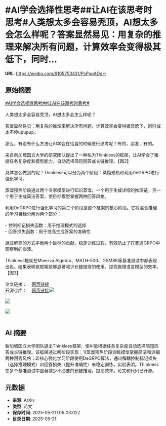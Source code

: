 # #AI学会选择性思考##让AI在该思考时思考#人类想太多会容易秃顶，AI想太多会怎么样呢？答案显然易见：用复杂的推理来解决所有问题，计算效率会变得极其低下，同时...

**URL**: https://weibo.com/6105753431/PsPpoADdH

## 原始摘要

<a href="https://m.weibo.cn/search?containerid=231522type%3D1%26t%3D10%26q%3D%23AI%E5%AD%A6%E4%BC%9A%E9%80%89%E6%8B%A9%E6%80%A7%E6%80%9D%E8%80%83%23&amp;extparam=%23AI%E5%AD%A6%E4%BC%9A%E9%80%89%E6%8B%A9%E6%80%A7%E6%80%9D%E8%80%83%23" data-hide=""><span class="surl-text">#AI学会选择性思考#</span></a><a href="https://m.weibo.cn/search?containerid=231522type%3D1%26t%3D10%26q%3D%23%E8%AE%A9AI%E5%9C%A8%E8%AF%A5%E6%80%9D%E8%80%83%E6%97%B6%E6%80%9D%E8%80%83%23&amp;extparam=%23%E8%AE%A9AI%E5%9C%A8%E8%AF%A5%E6%80%9D%E8%80%83%E6%97%B6%E6%80%9D%E8%80%83%23" data-hide=""><span class="surl-text">#让AI在该思考时思考#</span></a><br><br>人类想太多会容易秃顶，AI想太多会怎么样呢？<br><br>答案显然易见：用复杂的推理来解决所有问题，计算效率会变得极其低下，同时成本不停upupup。<br><br>那么，有没有什么方法让AI学会在恰当的时候进行思考呢？有的，朋友，有的。<br><br>来自新加坡国立大学的研究团队提出了一种名为Thinkless的框架，让AI学会了根据任务复杂度和模型能力，自动选择简短回答或长链推理。【图2】<br><br>具体怎么做到的呢？Thinkless可以分为两个阶段：蒸馏预热和利用DeGRPO进行强化学习。<br><br>蒸馏预热阶段通过两个专家模型进行知识蒸馏，一个用于生成详细的推理链，另一个用于生成简洁答案，使目标模型掌握两种回答风格。<br><br>利用DeGRPO进行强化学习的第二个阶段是这个框架的核心阶段。它将混合推理的学习目标分解为两个部分：<br><br>- 控制标记损失函数：用于推理模式的选择<br>- 回答损失函数：用于提高生成答案的准确性<br><br>通过解耦的方式平衡两个目标的贡献，稳定训练过程，有效防止了在普通GRPO中观察到的崩溃。<br><br>Thinkless框架在Minerva Algebra、MATH-500、GSM8K等基准测试中都表现出色。结果表明该框架能够显著减少长链推理的使用，提高推理语言模型的效率。【图3】<br><br>论文链接：<a href="https://weibo.cn/sinaurl?u=https%3A%2F%2Farxiv.org%2Fabs%2F2505.13379" data-hide=""><span class="url-icon"><img style="width: 1rem;height: 1rem" src="https://h5.sinaimg.cn/upload/2015/09/25/3/timeline_card_small_web_default.png" referrerpolicy="no-referrer"></span><span class="surl-text">网页链接</span></a><br>开源仓库：<a href="https://weibo.cn/sinaurl?u=https%3A%2F%2Fgithub.com%2FVainF%2FThinkless" data-hide=""><span class="url-icon"><img style="width: 1rem;height: 1rem" src="https://h5.sinaimg.cn/upload/2015/09/25/3/timeline_card_small_web_default.png" referrerpolicy="no-referrer"></span><span class="surl-text">网页链接</span></a><img style="" src="https://tvax3.sinaimg.cn/large/006Fd7o3gy1i1mz0x1cz4j30q40zk7hz.jpg" referrerpolicy="no-referrer"><br><br><img style="" src="https://tvax4.sinaimg.cn/large/006Fd7o3gy1i1mz0yfiyaj30zk0e6wm1.jpg" referrerpolicy="no-referrer"><br><br><img style="" src="https://tvax4.sinaimg.cn/large/006Fd7o3gy1i1mz12ijc7j30zk0ddtfn.jpg" referrerpolicy="no-referrer"><br><br>

## AI 摘要

新加坡国立大学团队提出Thinkless框架，使AI能根据任务复杂度自动选择简短回答或长链推理。该框架通过两阶段实现：1)蒸馏预热阶段训练模型掌握简洁和详细两种回答风格；2)核心强化学习阶段使用DeGRPO算法，通过解耦控制标记损失（选择推理模式）和回答损失（提升准确性）来稳定训练。实验表明，Thinkless在多个基准测试中显著减少不必要的长链推理，提高效率。论文和代码已开源。

## 元数据

- **来源**: ArXiv
- **类型**: 论文
- **保存时间**: 2025-05-21T05:03:02Z
- **目录日期**: 2025-05-21
